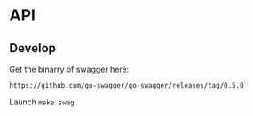 # API


## Develop
Get the binarry of swagger here:

``https://github.com/go-swagger/go-swagger/releases/tag/0.5.0``

Launch
``make swag``
